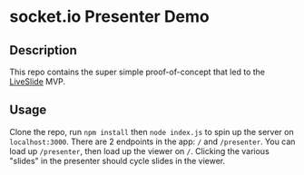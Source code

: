 # socket.io Presenter Demo

## Description
This repo contains the super simple proof-of-concept that led to the [LiveSlide](https://github.com/michael-hamilton/liveslide) MVP.

## Usage
Clone the repo, run `npm install` then `node index.js` to spin up the server on `localhost:3000`.
There are 2 endpoints in the app: `/` and `/presenter`.  You can load up `/presenter`, then load up the viewer on `/`.  Clicking the various "slides" in the presenter should cycle slides in the viewer.
